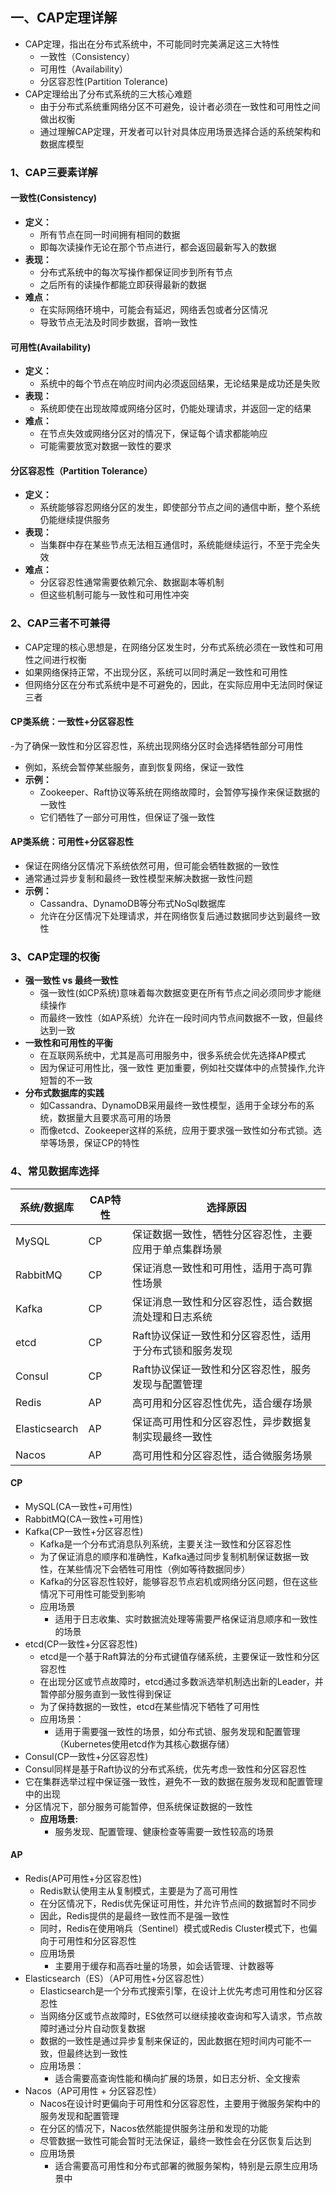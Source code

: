 ## 一、CAP定理详解
- CAP定理，指出在分布式系统中，不可能同时完美满足这三大特性
  - 一致性（Consistency）
  - 可用性（Availability）
  - 分区容忍性(Partition Tolerance)
- CAP定理给出了分布式系统的三大核心难题
  - 由于分布式系统重网络分区不可避免，设计者必须在一致性和可用性之间做出权衡
  - 通过理解CAP定理，开发者可以针对具体应用场景选择合适的系统架构和数据库模型

### 1、CAP三要素详解
#### 一致性(Consistency)
- **定义：**
  - 所有节点在同一时间拥有相同的数据
  - 即每次读操作无论在那个节点进行，都会返回最新写入的数据
- **表现：**
  - 分布式系统中的每次写操作都保证同步到所有节点
  - 之后所有的读操作都能立即获得最新的数据
- **难点：**
  - 在实际网络环境中，可能会有延迟，网络丢包或者分区情况
  - 导致节点无法及时同步数据，音响一致性
#### 可用性(Availability)
- **定义：**
  - 系统中的每个节点在响应时间内必须返回结果，无论结果是成功还是失败
- **表现：**
  - 系统即使在出现故障或网络分区时，仍能处理请求，并返回一定的结果
- **难点：**
  - 在节点失效或网络分区对的情况下，保证每个请求都能响应
  - 可能需要放宽对数据一致性的要求
#### 分区容忍性（Partition Tolerance）
- **定义：**
  - 系统能够容忍网络分区的发生，即使部分节点之间的通信中断，整个系统仍能继续提供服务
- **表现：**
  - 当集群中存在某些节点无法相互通信时，系统能继续运行，不至于完全失效
- **难点：**
  - 分区容忍性通常需要依赖冗余、数据副本等机制
  - 但这些机制可能与一致性和可用性冲突

### 2、CAP三者不可兼得
- CAP定理的核心思想是，在网络分区发生时，分布式系统必须在一致性和可用性之间进行权衡
- 如果网络保持正常，不出现分区，系统可以同时满足一致性和可用性
- 但网络分区在分布式系统中是不可避免的，因此，在实际应用中无法同时保证三者
#### CP类系统：一致性+分区容忍性
-为了确保一致性和分区容忍性，系统出现网络分区时会选择牺牲部分可用性
- 例如，系统会暂停某些服务，直到恢复网络，保证一致性
- **示例：**
  - Zookeeper、Raft协议等系统在网络故障时，会暂停写操作来保证数据的一致性
  - 它们牺牲了一部分可用性，但保证了强一致性
#### AP类系统：可用性+分区容忍性
- 保证在网络分区情况下系统依然可用，但可能会牺牲数据的一致性
- 通常通过异步复制和最终一致性模型来解决数据一致性问题
- **示例：**
  - Cassandra、DynamoDB等分布式NoSql数据库
  - 允许在分区情况下处理请求，并在网络恢复后通过数据同步达到最终一致性
### 3、CAP定理的权衡
- **强一致性 vs 最终一致性**
  - 强一致性(如CP系统)意味着每次数据变更在所有节点之间必须同步才能继续操作
  - 而最终一致性（如AP系统）允许在一段时间内节点间数据不一致，但最终达到一致
- **一致性和可用性的平衡**
  - 在互联网系统中，尤其是高可用服务中，很多系统会优先选择AP模式
  - 因为保证可用性比，强一致性 更加重要，例如社交媒体中的点赞操作,允许短暂的不一致
- **分布式数据库的实践**
  - 如Cassandra、DynamoDB采用最终一致性模型，适用于全球分布的系统，数据量大且要求高可用的场景
  - 而像etcd、Zookeeper这样的系统，应用于要求强一致性如分布式锁。选举等场景，保证CP的特性
### 4、常见数据库选择
| 系统/数据库        | CAP特性 | 选择原因                           |
|---------------|-------|--------------------------------|
| MySQL         | CP    | 保证数据一致性，牺牲分区容忍性，主要应用于单点集群场景    |
| RabbitMQ      | CP    | 保证消息一致性和可用性，适用于高可靠性场景          |
| Kafka         | CP    | 保证消息一致性和分区容忍性，适合数据流处理和日志系统     |
| etcd          | CP    | Raft协议保证一致性和分区容忍性，适用于分布式锁和服务发现 |
| Consul        | CP    | Raft协议保证一致性和分区容忍性，服务发现与配置管理    |
| Redis         | AP    | 高可用和分区容忍性优先，适合缓存场景             |
| Elasticsearch | AP    | 保证高可用性和分区容忍性，异步数据复制实现最终一致性     |
| Nacos         | AP    | 高可用性和分区容忍性，适合微服务场景             |

#### CP
- MySQL(CA一致性+可用性)
- RabbitMQ(CA一致性+可用性)
- Kafka(CP一致性+分区容忍性)
  - Kafka是一个分布式消息队列系统，主要关注一致性和分区容忍性
  - 为了保证消息的顺序和准确性，Kafka通过同步复制机制保证数据一致性，在某些情况下会牺牲可用性（例如等待数据同步）
  - Kafka的分区容忍性较好，能够容忍节点宕机或网络分区问题，但在这些情况下可用性可能受到影响
  - 应用场景
    - 适用于日志收集、实时数据流处理等需要严格保证消息顺序和一致性的场景
- etcd(CP一致性+分区容忍性)
  - etcd是一个基于Raft算法的分布式键值存储系统，主要保证一致性和分区容忍性
  - 在出现分区或节点故障时，etcd通过多数派选举机制选出新的Leader，并暂停部分服务直到一致性得到保证
  - 为了保持数据的一致性，etcd在某些情况下牺牲了可用性
  - 应用场景：
    - 适用于需要强一致性的场景，如分布式锁、服务发现和配置管理（Kubernetes使用etcd作为其核心数据存储）
- Consul(CP一致性+分区容忍性)
- Consul同样是基于Raft协议的分布式系统，优先考虑一致性和分区容忍性
- 它在集群选举过程中保证强一致性，避免不一致的数据在服务发现和配置管理中的出现
- 分区情况下，部分服务可能暂停，但系统保证数据的一致性
  - **应用场景:**
    - 服务发现、配置管理、健康检查等需要一致性较高的场景
#### AP
- Redis(AP可用性+分区容忍性)
  - Redis默认使用主从复制模式，主要是为了高可用性
  - 在分区情况下，Redis优先保证可用性，并允许节点间的数据暂时不同步
  - 因此，Redis提供的是最终一致性而不是强一致性
  - 同时，Redis在使用哨兵（Sentinel）模式或Redis Cluster模式下，也偏向于可用性和分区容忍性
  - 应用场景
    - 主要用于缓存和高吞吐量的场景，如会话管理、计数器等
- Elasticsearch（ES）（AP可用性+分区容忍性）
  - Elasticsearch是一个分布式搜索引擎，在设计上优先考虑可用性和分区容忍性
  - 当网络分区或节点故障时，ES依然可以继续接收查询和写入请求，节点故障时通过分片自动恢复数据
  - 数据的一致性是通过异步复制来保证的，因此数据在短时间内可能不一致，但最终达到一致性
  - 应用场景：
    - 适合需要高查询性能和横向扩展的场景，如日志分析、全文搜索
- Nacos（AP可用性 + 分区容忍性）
  - Nacos在设计时更偏向于可用性和分区容忍性，主要用于微服务架构中的服务发现和配置管理
  - 在分区的情况下，Nacos依然能提供服务注册和发现的功能
  - 尽管数据一致性可能会暂时无法保证，最终一致性会在分区恢复后达到
  - 应用场景
    - 适合需要高可用性和分布式部署的微服务架构，特别是云原生应用场景中